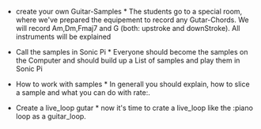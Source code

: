 * create your own Guitar-Samples *
The students go to a special room, where we've prepared the equipement to record any Gutar-Chords. We will record Am,Dm,Fmaj7 and G (both: upstroke and downStroke). All instruments will be explained


* Call the samples in Sonic Pi *
Everyone should become the samples on the Computer and should build up a List of samples and play them in Sonic Pi

* How to work with samples *
In generall you should explain, how to slice a sample and what you can do with rate:.

* Create a live_loop gutar *
now it's time to crate a live_loop like the :piano loop as a guitar_loop.

